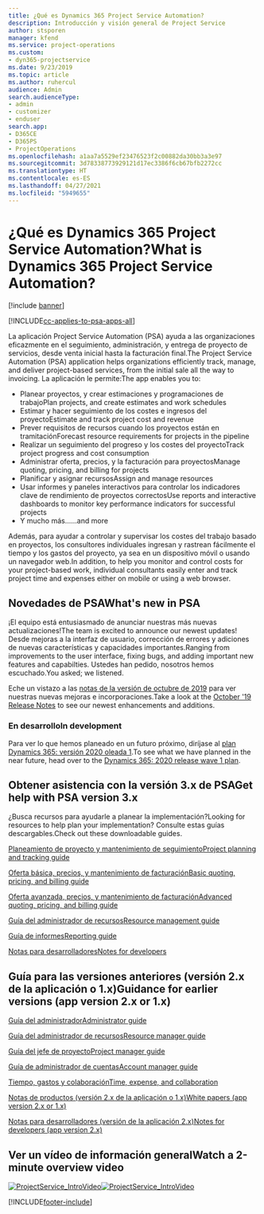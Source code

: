 ```yaml
---
title: ¿Qué es Dynamics 365 Project Service Automation?
description: Introducción y visión general de Project Service
author: stsporen
manager: kfend
ms.service: project-operations
ms.custom:
- dyn365-projectservice
ms.date: 9/23/2019
ms.topic: article
ms.author: ruhercul
audience: Admin
search.audienceType:
- admin
- customizer
- enduser
search.app:
- D365CE
- D365PS
- ProjectOperations
ms.openlocfilehash: a1aa7a5529ef23476523f2c00882da30bb3a3e97
ms.sourcegitcommit: 3d78338773929121d17ec3386f6cb67bfb2272cc
ms.translationtype: HT
ms.contentlocale: es-ES
ms.lasthandoff: 04/27/2021
ms.locfileid: "5949655"
---
```

# <a name="what-is-dynamics-365-project-service-automation"></a><span data-ttu-id="5e514-103">¿Qué es Dynamics 365 Project Service Automation?</span><span class="sxs-lookup"><span data-stu-id="5e514-103">What is Dynamics 365 Project Service Automation?</span></span>

[!include [banner](../includes/psa-now-project-operations.md)]

[!INCLUDE[cc-applies-to-psa-apps-all](../includes/cc-applies-to-psa-apps-all.md)]

<span data-ttu-id="5e514-104">La aplicación Project Service Automation (PSA) ayuda a las organizaciones eficazmente en el seguimiento, administración, y entrega de proyecto de servicios, desde venta inicial hasta la facturación final.</span><span class="sxs-lookup"><span data-stu-id="5e514-104">The Project Service Automation (PSA) application helps organizations efficiently track, manage, and deliver project-based services, from the initial sale all the way to invoicing.</span></span> <span data-ttu-id="5e514-105">La aplicación le permite:</span><span class="sxs-lookup"><span data-stu-id="5e514-105">The app enables you to:</span></span>

- <span data-ttu-id="5e514-106">Planear proyectos, y crear estimaciones y programaciones de trabajo</span><span class="sxs-lookup"><span data-stu-id="5e514-106">Plan projects, and create estimates and work schedules</span></span>
- <span data-ttu-id="5e514-107">Estimar y hacer seguimiento de los costes e ingresos del proyecto</span><span class="sxs-lookup"><span data-stu-id="5e514-107">Estimate and track project cost and revenue</span></span>
- <span data-ttu-id="5e514-108">Prever requisitos de recursos cuando los proyectos están en tramitación</span><span class="sxs-lookup"><span data-stu-id="5e514-108">Forecast resource requirements for projects in the pipeline</span></span>
- <span data-ttu-id="5e514-109">Realizar un seguimiento del progreso y los costes del proyecto</span><span class="sxs-lookup"><span data-stu-id="5e514-109">Track project progress and cost consumption</span></span>
- <span data-ttu-id="5e514-110">Administrar oferta, precios, y la facturación para proyectos</span><span class="sxs-lookup"><span data-stu-id="5e514-110">Manage quoting, pricing, and billing for projects</span></span>
- <span data-ttu-id="5e514-111">Planificar y asignar recursos</span><span class="sxs-lookup"><span data-stu-id="5e514-111">Assign and manage resources</span></span>
- <span data-ttu-id="5e514-112">Usar informes y paneles interactivos para controlar los indicadores clave de rendimiento de proyectos correctos</span><span class="sxs-lookup"><span data-stu-id="5e514-112">Use reports and interactive dashboards to monitor key performance indicators for successful projects</span></span>
- <span data-ttu-id="5e514-113">Y mucho más...</span><span class="sxs-lookup"><span data-stu-id="5e514-113">...and more</span></span>

<span data-ttu-id="5e514-114">Además, para ayudar a controlar y supervisar los costes del trabajo basado en proyectos, los consultores individuales ingresan y rastrean fácilmente el tiempo y los gastos del proyecto, ya sea en un dispositivo móvil o usando un navegador web.</span><span class="sxs-lookup"><span data-stu-id="5e514-114">In addition, to help you monitor and control costs for your project-based work, individual consultants easily enter and track project time and expenses either on mobile or using a web browser.</span></span>

## <a name="whats-new-in-psa"></a><span data-ttu-id="5e514-115">Novedades de PSA</span><span class="sxs-lookup"><span data-stu-id="5e514-115">What's new in PSA</span></span>
<span data-ttu-id="5e514-116">¡El equipo está entusiasmado de anunciar nuestras más nuevas actualizaciones!</span><span class="sxs-lookup"><span data-stu-id="5e514-116">The team is excited to announce our newest updates!</span></span> <span data-ttu-id="5e514-117">Desde mejoras a la interfaz de usuario, corrección de errores y adiciones de nuevas características y capacidades importantes.</span><span class="sxs-lookup"><span data-stu-id="5e514-117">Ranging from improvements to the user interface, fixing bugs, and adding important new features and capabilties.</span></span> <span data-ttu-id="5e514-118">Ustedes han pedido, nosotros hemos escuchado.</span><span class="sxs-lookup"><span data-stu-id="5e514-118">You asked; we listened.</span></span>

<span data-ttu-id="5e514-119">Eche un vistazo a las [notas de la versión de octubre de 2019](/dynamics365-release-plan/2019wave2/index) para ver nuestras nuevas mejoras e incorporaciones.</span><span class="sxs-lookup"><span data-stu-id="5e514-119">Take a look at the [October '19 Release Notes](/dynamics365-release-plan/2019wave2/index) to see our newest enhancements and additions.</span></span>

### <a name="in-development"></a><span data-ttu-id="5e514-120">En desarrollo</span><span class="sxs-lookup"><span data-stu-id="5e514-120">In development</span></span>
<span data-ttu-id="5e514-121">Para ver lo que hemos planeado en un futuro próximo, diríjase al [plan Dynamics 365: versión 2020 oleada 1](/dynamics365-release-plan/2020wave1/index).</span><span class="sxs-lookup"><span data-stu-id="5e514-121">To see what we have planned in the near future, head over to the [Dynamics 365: 2020 release wave 1 plan](/dynamics365-release-plan/2020wave1/index).</span></span>

## <a name="get-help-with-psa-version-3x"></a><span data-ttu-id="5e514-122">Obtener asistencia con la versión 3.x de PSA</span><span class="sxs-lookup"><span data-stu-id="5e514-122">Get help with PSA version 3.x</span></span>
<span data-ttu-id="5e514-123">¿Busca recursos para ayudarle a planear la implementación?</span><span class="sxs-lookup"><span data-stu-id="5e514-123">Looking for resources to help plan your implementation?</span></span> <span data-ttu-id="5e514-124">Consulte estas guías descargables.</span><span class="sxs-lookup"><span data-stu-id="5e514-124">Check out these downloadable guides.</span></span>

 [<span data-ttu-id="5e514-125">Planeamiento de proyecto y mantenimiento de seguimiento</span><span class="sxs-lookup"><span data-stu-id="5e514-125">Project planning and tracking guide</span></span>](../psa/implementation-guides/project-planning-tracking.md)

 [<span data-ttu-id="5e514-126">Oferta básica, precios, y mantenimiento de facturación</span><span class="sxs-lookup"><span data-stu-id="5e514-126">Basic quoting, pricing, and billing guide</span></span>](../psa/implementation-guides/begin-quoting-pricing-billing.md)

 [<span data-ttu-id="5e514-127">Oferta avanzada, precios, y mantenimiento de facturación</span><span class="sxs-lookup"><span data-stu-id="5e514-127">Advanced quoting, pricing, and billing guide</span></span>](../psa/implementation-guides/adv-quoting-pricing-billing.md)

 [<span data-ttu-id="5e514-128">Guía del administrador de recursos</span><span class="sxs-lookup"><span data-stu-id="5e514-128">Resource management guide</span></span>](../psa/implementation-guides/resource-management-guide.md)

 [<span data-ttu-id="5e514-129">Guía de informes</span><span class="sxs-lookup"><span data-stu-id="5e514-129">Reporting guide</span></span>](../psa/implementation-guides/reporting-guide.md)

 [<span data-ttu-id="5e514-130">Notas para desarrolladores</span><span class="sxs-lookup"><span data-stu-id="5e514-130">Notes for developers</span></span>](../psa/developer-guides/overview-dev-notes-v3.x.md)

## <a name="guidance-for-earlier-versions-app-version-2x-or-1x"></a><span data-ttu-id="5e514-131">Guía para las versiones anteriores (versión 2.x de la aplicación o 1.x)</span><span class="sxs-lookup"><span data-stu-id="5e514-131">Guidance for earlier versions (app version 2.x or 1.x)</span></span>
 [<span data-ttu-id="5e514-132">Guía del administrador</span><span class="sxs-lookup"><span data-stu-id="5e514-132">Administrator guide</span></span>](../psa/admin-guide.md)

 [<span data-ttu-id="5e514-133">Guía del administrador de recursos</span><span class="sxs-lookup"><span data-stu-id="5e514-133">Resource manager guide</span></span>](../psa/resource-manager-guide.md)

 [<span data-ttu-id="5e514-134">Guía del jefe de proyecto</span><span class="sxs-lookup"><span data-stu-id="5e514-134">Project manager guide</span></span>](../psa/project-manager-guide.md)

 [<span data-ttu-id="5e514-135">Guía de administrador de cuentas</span><span class="sxs-lookup"><span data-stu-id="5e514-135">Account manager guide</span></span>](../psa/account-manager-guide.md)

 [<span data-ttu-id="5e514-136">Tiempo, gastos y colaboración</span><span class="sxs-lookup"><span data-stu-id="5e514-136">Time, expense, and collaboration</span></span>](../psa/time-expense-collaboration-guide.md)

 [<span data-ttu-id="5e514-137">Notas de productos (versión 2.x de la aplicación o 1.x)</span><span class="sxs-lookup"><span data-stu-id="5e514-137">White papers (app version 2.x or 1.x)</span></span>](../psa/white-papers.md)

 [<span data-ttu-id="5e514-138">Notas para desarrolladores (versión de la aplicación 2.x)</span><span class="sxs-lookup"><span data-stu-id="5e514-138">Notes for developers (app version 2.x)</span></span>](../psa/developer-guides/add-custom-qoi-forms-v2.x.md)

 ## <a name="watch-a-2-minute-overview-video"></a><span data-ttu-id="5e514-139">Ver un vídeo de información general</span><span class="sxs-lookup"><span data-stu-id="5e514-139">Watch a 2-minute overview video</span></span>
 <a name="heroArea"></a> <span data-ttu-id="5e514-140">[![ProjectService_IntroVideo](../psa/media/project-service-intro-video.png "ProjectService_IntroVideo")](https://go.microsoft.com/fwlink/p/?LinkId=799457)</span><span class="sxs-lookup"><span data-stu-id="5e514-140">[![ProjectService_IntroVideo](../psa/media/project-service-intro-video.png "ProjectService_IntroVideo")](https://go.microsoft.com/fwlink/p/?LinkId=799457)</span></span>




[!INCLUDE[footer-include](../includes/footer-banner.md)]